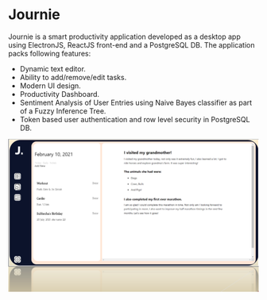 # Journie

Journie is a smart productivity application developed as a desktop app using ElectronJS, ReactJS front-end and a PostgreSQL DB.
The application packs following features:
- Dynamic text editor.
- Ability to add/remove/edit tasks.
- Modern UI design.
- Productivity Dashboard.
- Sentiment Analysis of User Entries using Naive Bayes classifier as part of a Fuzzy Inference Tree.
- Token based user authentication and row level security in PostgreSQL DB.

![](https://github.com/Lakshya3190/journie/blob/master/journie.png)
